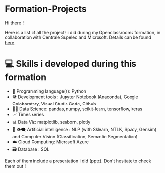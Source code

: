 # Formation-Projects
 
Hi there ! 

Here is a list of all the projects i did during my Openclassrooms formation, in collaboration with Centrale Supelec and Microsoft. Details can be found [here](https://openclassrooms.com/fr/paths/188-ingenieur-ia).

# :computer: Skills i developed during this formation  

- :snake: Programming language(s): Python
- :hammer_and_wrench: Development tools : Jupyter Notebook (Anaconda), Google Colaboratory, Visual Studio Code, Github
- :man_scientist:	Data Science: pandas, numpy, scikit-learn, tensorflow, keras
- :chart_with_upwards_trend:	Times series 
- :bar_chart: Data Viz: matplotlib, seaborn, plotly
- :speech_balloon: :eye_speech_bubble: Artificial intelligence : NLP (with Sklearn, NTLK, Spacy, Gensim) and Computer Vision (Classification, Semantic Segmentation)
- :cloud: Cloud Computing: Microsoft Azure
- :card_file_box: Database : SQL


Each of them include a presentation i did (pptx). Don't hesitate to check them out !
